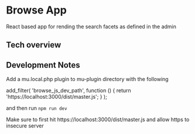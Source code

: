 # Browse App

React based app for rending the search facets as defined in the admin

## Tech overview



## Development Notes

Add a mu.local.php plugin to mu-plugin directory with the following

add_filter( 'browse_js_dev_path', function () {
	return 'https://localhost:3000/dist/master.js';
} );

and then run `npm run dev`

Make sure to first hit https://localhost:3000/dist/master.js and allow https to insecure server


